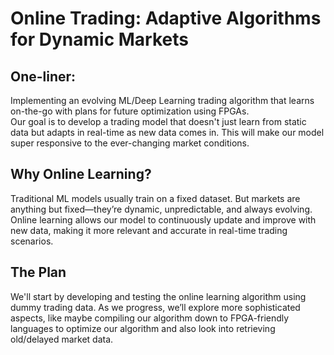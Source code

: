 # Online Trading: Adaptive Algorithms for Dynamic Markets
## One-liner:
Implementing an evolving ML/Deep Learning trading algorithm that learns on-the-go with plans for future optimization using FPGAs.<br>
Our goal is to develop a trading model that doesn't just learn from static data but adapts in real-time as new data comes in. This will make our model super responsive to the ever-changing market conditions.
## Why Online Learning?
Traditional ML models usually train on a fixed dataset. But markets are anything but fixed—they’re dynamic, unpredictable, and always evolving. Online learning allows our model to continuously update and improve with new data, making it more relevant and accurate in real-time trading scenarios.
## The Plan
We'll start by developing and testing the online learning algorithm using dummy trading data. As we progress, we’ll explore more sophisticated aspects, like maybe compiling our algorithm down to FPGA-friendly languages to optimize our algorithm and also look into retrieving old/delayed market data.